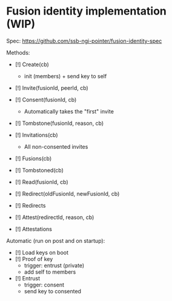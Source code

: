 # Fusion identity implementation (WIP)

Spec: https://github.com/ssb-ngi-pointer/fusion-identity-spec

Methods:
 - [!] Create(cb)
   - init (members) + send key to self
 - [!] Invite(fusionId, peerId, cb)
 - [!] Consent(fusionId, cb)
   - Automatically takes the "first" invite
 - [!] Tombstone(fusionId, reason, cb)

 - [!] Invitations(cb)
   - All non-consented invites
 - [!] Fusions(cb)
 - [!] Tombstoned(cb)
 - [!] Read(fusionId, cb)
 - [!] Redirect(oldFusionId, newFusionId, cb)
 - [!] Redirects
 - [!] Attest(redirectId, reason, cb)
 - [!] Attestations

Automatic (run on post and on startup):
 - [!] Load keys on boot
 - [!] Proof of key
   - trigger: entrust (private)
   - add self to members
 - [!] Entrust
   - trigger: consent
   - send key to consented
